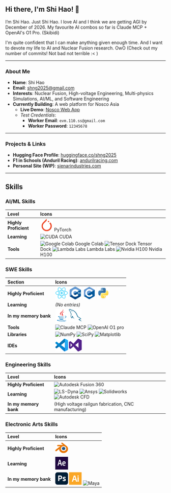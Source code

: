 ## Hi there, I'm Shi Hao! 👋

I’m Shi Hao. Just Shi Hao. I love AI and I think we are getting AGI by December of 2026. My favourite AI combos so far is Claude MCP + OpenAI's O1 Pro. (Skibidi)

I'm quite confident that I can make anything given enough time. And I want to devote my life to AI and Nuclear Fusion research. OwO (Check out my number of commits! Not bad not terrible :< )

---

### About Me
- **Name**: Shi Hao
- **Email**: [shng2025@gmail.com](mailto:shng2025@gmail.com)
- **Interests**: Nuclear Fusion, High-voltage Engineering, Multi-physics Simulations, AI/ML, and Software Engineering
- **Currently Building**: A web platform for Nosco Asia  
  - **Live Demo**: [Nosco Web App](https://nosco-app-b5be4.web.app/)
  - *Test Credentials*:  
    - **Worker Email**: `evm.110.ss@gmail.com`  
    - **Worker Password**: `12345678`

---

### Projects & Links
- **Hugging Face Profile**: [huggingface.co/shng2025](https://huggingface.co/shng2025)
- **F1 in Schools (Anduril Racing)**: [andurilracing.com](https://andurilracing.com/)
- **Personal Site (WIP)**: [sienarindustries.com](https://sienarindustries.com)

---

## Skills

### AI/ML Skills

| **Level**            | **Icons**                                                                                                                                                                                                                         |
|:---------------------|:----------------------------------------------------------------------------------------------------------------------------------------------------------------------------------------------------------------------------------|
| **Highly Proficient** | <img src="https://raw.githubusercontent.com/devicons/devicon/master/icons/pytorch/pytorch-original.svg" width="40" height="40" alt="PyTorch" /> PyTorch                                                                                                     |
| **Learning**         | <img src="https://raw.githubusercontent.com/octicons/octicons/master/icons/question.svg" width="40" height="40" alt="CUDA" /> CUDA                                                                                                                                       |
| **Tools**            | <img src="https://raw.githubusercontent.com/octicons/octicons/master/icons/question.svg" width="40" height="40" alt="Google Colab" /> Google Colab <img src="https://raw.githubusercontent.com/octicons/octicons/master/icons/question.svg" width="40" height="40" alt="Tensor Dock" /> Tensor Dock <img src="https://raw.githubusercontent.com/octicons/octicons/master/icons/question.svg" width="40" height="40" alt="Lambda Labs" /> Lambda Labs <img src="https://raw.githubusercontent.com/octicons/octicons/master/icons/question.svg" width="40" height="40" alt="Nvidia H100" /> Nvidia H100 |


### SWE Skills

| **Section**           | **Icons**                                                                                                                                                                                                                                                                                                                                                                                                       |
|:----------------------|:----------------------------------------------------------------------------------------------------------------------------------------------------------------------------------------------------------------------------------------------------------------------------------------------------------------------------------------------------------------------------------------------------------------|
| **Highly Proficient** | <img src="https://raw.githubusercontent.com/devicons/devicon/master/icons/react/react-original.svg" width="40" height="40" alt="React" /> <img src="https://raw.githubusercontent.com/devicons/devicon/master/icons/cplusplus/cplusplus-original.svg" width="40" height="40" alt="C++" /> <img src="https://raw.githubusercontent.com/devicons/devicon/master/icons/c/c-original.svg" width="40" height="40" alt="C" /> <img src="https://raw.githubusercontent.com/devicons/devicon/master/icons/python/python-original.svg" width="40" height="40" alt="Python" />  |
| **Learning**          | *(No entries)*                                                                                                                                                                                                                                                                                                                                                                                                                                         |
| **In my memory bank** | <img src="https://raw.githubusercontent.com/devicons/devicon/master/icons/java/java-original.svg" width="40" height="40" alt="Java" />  <img src="https://raw.githubusercontent.com/devicons/devicon/master/icons/mysql/mysql-original.svg" width="40" height="40" alt="SQL" />                                                                                                                                                                 |
| **Tools**             | <img src="https://raw.githubusercontent.com/octicons/octicons/master/icons/question.svg" width="40" height="40" alt="Claude MCP" /> <img src="https://raw.githubusercontent.com/octicons/octicons/master/icons/question.svg" width="40" height="40" alt="OpenAI O1 pro" />                                                                                                                                                  |
| **Libraries**         | <img src="https://raw.githubusercontent.com/octicons/octicons/master/icons/question.svg" width="40" height="40" alt="NumPy" />  <img src="https://raw.githubusercontent.com/octicons/octicons/master/icons/question.svg" width="40" height="40" alt="SciPy" />  <img src="https://raw.githubusercontent.com/octicons/octicons/master/icons/question.svg" width="40" height="40" alt="Matplotlib" />                                                                  |
| **IDEs**              | <img src="https://raw.githubusercontent.com/devicons/devicon/master/icons/vscode/vscode-original.svg" width="40" height="40" alt="VSCode" /> <img src="https://raw.githubusercontent.com/devicons/devicon/master/icons/visualstudio/visualstudio-plain.svg" width="40" height="40" alt="Visual Studio" />                                                                                                                |                                                                                          |

### Engineering Skills

| **Level**             | **Icons**                                                                                                                                                                                                                                                                                                              |
|:----------------------|:-----------------------------------------------------------------------------------------------------------------------------------------------------------------------------------------------------------------------------------------------------------------------------------------------------------------------|
| **Highly Proficient** | <img src="https://raw.githubusercontent.com/octicons/octicons/master/icons/question.svg" width="40" height="40" alt="Autodesk Fusion 360" />                                                                                                                                                       |
| **Learning**          | <img src="https://raw.githubusercontent.com/octicons/octicons/master/icons/question.svg" width="40" height="40" alt="LS-Dyna" /> <img src="https://raw.githubusercontent.com/octicons/octicons/master/icons/question.svg" width="40" height="40" alt="Ansys" /> <img src="https://raw.githubusercontent.com/octicons/octicons/master/icons/question.svg" width="40" height="40" alt="Solidworks" /> <img src="https://raw.githubusercontent.com/octicons/octicons/master/icons/question.svg" width="40" height="40" alt="Autodesk CFD" /> |
| **In my memory bank** | (High voltage railgun fabrication, CNC manufacturing)                                                                                                                                                                                                                                                                                                         |


### Electronic Arts Skills

| **Level**             | **Icons**                                                                                                                                                                                                                                                                                                              |
|:----------------------|:-----------------------------------------------------------------------------------------------------------------------------------------------------------------------------------------------------------------------------------------------------------------------------------------------------------------------|
| **Highly Proficient** | <img src="https://raw.githubusercontent.com/devicons/devicon/master/icons/blender/blender-original.svg" width="40" height="40" alt="Blender" />                                                                                                                                                                |
| **Learning**          | <img src="https://raw.githubusercontent.com/devicons/devicon/master/icons/aftereffects/aftereffects-plain.svg" width="40" height="40" alt="Adobe After Effects" />                                                                                                                                  |
| **In my memory bank** | <img src="https://raw.githubusercontent.com/devicons/devicon/master/icons/photoshop/photoshop-plain.svg" width="40" height="40" alt="Photoshop" /> <img src="https://raw.githubusercontent.com/devicons/devicon/master/icons/illustrator/illustrator-plain.svg" width="40" height="40" alt="Illustrator" /> <img src="https://raw.githubusercontent.com/octicons/octicons/master/icons/question.svg" width="40" height="40" alt="Maya" /> |


